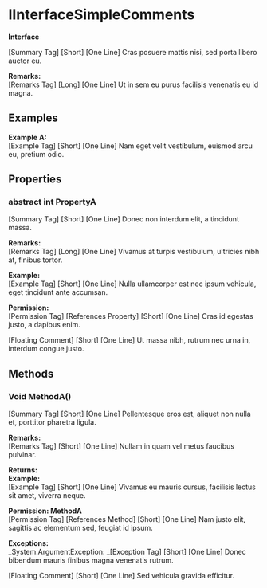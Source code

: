 # IInterfaceSimpleComments

**Interface**  
  
[Summary Tag] [Short] [One Line] Cras posuere mattis nisi, sed porta libero auctor eu.

**Remarks:**  
[Remarks Tag] [Long] [One Line] Ut in sem eu purus facilisis venenatis eu id magna.

## Examples

**Example A:**  
[Example Tag] [Short] [One Line] Nam eget velit vestibulum, euismod arcu eu, pretium odio.

## Properties

### abstract int PropertyA

[Summary Tag] [Short] [One Line] Donec non interdum elit, a tincidunt massa.

**Remarks:**  
[Remarks Tag] [Long] [One Line] Vivamus at turpis vestibulum, ultricies nibh at, finibus tortor.

**Example:**  
[Example Tag] [Short] [One Line] Nulla ullamcorper est nec ipsum vehicula, eget tincidunt ante accumsan.

**Permission:**  
[Permission Tag] [References Property] [Short] [One Line] Cras id egestas justo, a dapibus enim.

[Floating Comment] [Short] [One Line] Ut massa nibh, rutrum nec urna in, interdum congue justo.

## Methods

### Void MethodA()

[Summary Tag] [Short] [One Line] Pellentesque eros est, aliquet non nulla et, porttitor pharetra ligula.

**Remarks:**  
[Remarks Tag] [Short] [One Line] Nullam in quam vel metus faucibus pulvinar.

**Returns:**  
**Example:**  
[Example Tag] [Short] [One Line] Vivamus eu mauris cursus, facilisis lectus sit amet, viverra neque.

**Permission: MethodA**  
[Permission Tag] [References Method] [Short] [One Line] Nam justo elit, sagittis ac elementum sed, feugiat id ipsum.

**Exceptions:**  
_System.ArgumentException: _[Exception Tag] [Short] [One Line] Donec bibendum mauris finibus magna venenatis rutrum.

[Floating Comment] [Short] [One Line] Sed vehicula gravida efficitur.

